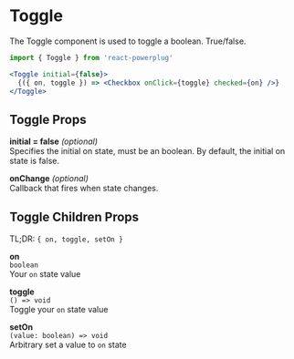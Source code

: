 # Toggle

The Toggle component is used to toggle a boolean. True/false.

```js
import { Toggle } from 'react-powerplug'
```

```jsx
<Toggle initial={false}>
  {({ on, toggle }) => <Checkbox onClick={toggle} checked={on} />}
</Toggle>
```

## Toggle Props

**initial = false** _(optional)_  
Specifies the initial on state, must be an boolean.
By default, the initial on state is false.

**onChange** _(optional)_  
Callback that fires when state changes.

## Toggle Children Props

TL;DR: `{ on, toggle, setOn }`

**on**  
`boolean`  
Your `on` state value

**toggle**  
`() => void`  
Toggle your `on` state value

**setOn**  
`(value: boolean) => void`  
Arbitrary set a value to `on` state
